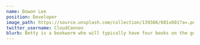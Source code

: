 ```yaml
---
name: Dowon Lee
position: Developer
image_path: https://source.unsplash.com/collection/139386/601x601?a=.png
twitter_username: CloudCannon
blurb: Betty is a bookworm who will typically have four books on the go.
---
```

